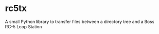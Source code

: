 # rc5tx
A small Python library to transfer files between a directory tree and a Boss RC-5 Loop Station
